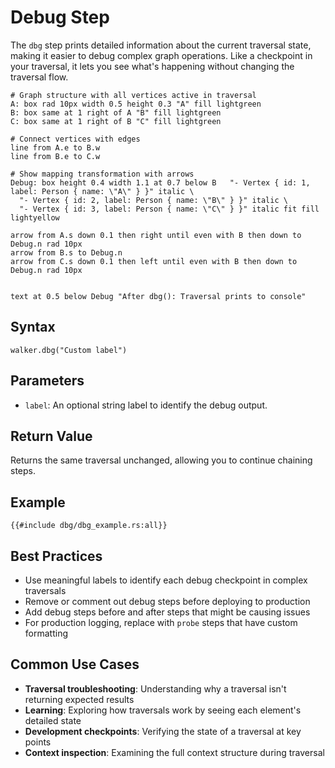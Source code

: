 # Debug Step

The `dbg` step prints detailed information about the current traversal state, making it easier to debug complex graph
operations. Like a checkpoint in your traversal, it lets you see what's happening without changing the traversal flow.

```pikchr
# Graph structure with all vertices active in traversal
A: box rad 10px width 0.5 height 0.3 "A" fill lightgreen
B: box same at 1 right of A "B" fill lightgreen
C: box same at 1 right of B "C" fill lightgreen

# Connect vertices with edges
line from A.e to B.w
line from B.e to C.w

# Show mapping transformation with arrows
Debug: box height 0.4 width 1.1 at 0.7 below B   "- Vertex { id: 1, label: Person { name: \"A\" } }" italic \
  "- Vertex { id: 2, label: Person { name: \"B\" } }" italic \
  "- Vertex { id: 3, label: Person { name: \"C\" } }" italic fit fill lightyellow

arrow from A.s down 0.1 then right until even with B then down to Debug.n rad 10px
arrow from B.s to Debug.n
arrow from C.s down 0.1 then left until even with B then down to Debug.n rad 10px


text at 0.5 below Debug "After dbg(): Traversal prints to console"
```

## Syntax

```rust,noplayground
walker.dbg("Custom label")
```

## Parameters

- `label`: An optional string label to identify the debug output.

## Return Value

Returns the same traversal unchanged, allowing you to continue chaining steps.

## Example

```rust,noplayground
{{#include dbg/dbg_example.rs:all}}
```

## Best Practices

- Use meaningful labels to identify each debug checkpoint in complex traversals
- Remove or comment out debug steps before deploying to production
- Add debug steps before and after steps that might be causing issues
- For production logging, replace with `probe` steps that have custom formatting

## Common Use Cases

- **Traversal troubleshooting**: Understanding why a traversal isn't returning expected results
- **Learning**: Exploring how traversals work by seeing each element's detailed state
- **Development checkpoints**: Verifying the state of a traversal at key points
- **Context inspection**: Examining the full context structure during traversal